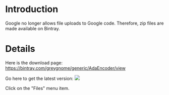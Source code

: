 # Introduction #

Google no longer allows file uploads to Google code. Therefore, zip files are made available on Bintray.

# Details #

Here is the download page: https://bintray.com/greygnome/generic/AdaEncoder/view

Go here to get the latest version: <a href='https://bintray.com/greygnome/generic/AdaEncoder/_latestVersion'><img src='https://api.bintray.com/packages/greygnome/generic/AdaEncoder/images/download.png' /></a>

Click on the "Files" menu item.